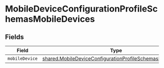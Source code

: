 # MobileDeviceConfigurationProfileSchemasMobileDevices


## Fields

| Field                                                                                                                                           | Type                                                                                                                                            | Required                                                                                                                                        | Description                                                                                                                                     |
| ----------------------------------------------------------------------------------------------------------------------------------------------- | ----------------------------------------------------------------------------------------------------------------------------------------------- | ----------------------------------------------------------------------------------------------------------------------------------------------- | ----------------------------------------------------------------------------------------------------------------------------------------------- |
| `mobileDevice`                                                                                                                                  | [shared.MobileDeviceConfigurationProfileSchemasMobileDevice](../../../sdk/models/shared/mobiledeviceconfigurationprofileschemasmobiledevice.md) | :heavy_minus_sign:                                                                                                                              | N/A                                                                                                                                             |